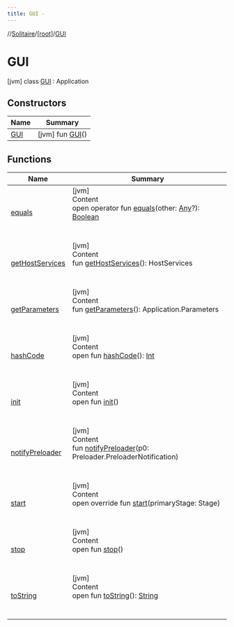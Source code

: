 ```yaml
---
title: GUI -
---
```

//[Solitaire](../../index.md)/[[root]](../index.md)/[GUI](index.md)



# GUI  
 [jvm] class [GUI](index.md) : Application   


## Constructors  
  
|  Name|  Summary| 
|---|---|
| <a name="/GUI/GUI/#/PointingToDeclaration/"></a>[GUI](-g-u-i.md)| <a name="/GUI/GUI/#/PointingToDeclaration/"></a> [jvm] fun [GUI](-g-u-i.md)()   <br>


## Functions  
  
|  Name|  Summary| 
|---|---|
| <a name="kotlin/Any/equals/#kotlin.Any?/PointingToDeclaration/"></a>[equals](../-undoable-command/index.md#%5Bkotlin%2FAny%2Fequals%2F%23kotlin.Any%3F%2FPointingToDeclaration%2F%5D%2FFunctions%2F-455030963)| <a name="kotlin/Any/equals/#kotlin.Any?/PointingToDeclaration/"></a>[jvm]  <br>Content  <br>open operator fun [equals](../-undoable-command/index.md#%5Bkotlin%2FAny%2Fequals%2F%23kotlin.Any%3F%2FPointingToDeclaration%2F%5D%2FFunctions%2F-455030963)(other: [Any](https://kotlinlang.org/api/latest/jvm/stdlib/kotlin/-any/index.html)?): [Boolean](https://kotlinlang.org/api/latest/jvm/stdlib/kotlin/-boolean/index.html)  <br><br><br>
| <a name="javafx.application/Application/getHostServices/#/PointingToDeclaration/"></a>[getHostServices](index.md#%5Bjavafx.application%2FApplication%2FgetHostServices%2F%23%2FPointingToDeclaration%2F%5D%2FFunctions%2F-455030963)| <a name="javafx.application/Application/getHostServices/#/PointingToDeclaration/"></a>[jvm]  <br>Content  <br>fun [getHostServices](index.md#%5Bjavafx.application%2FApplication%2FgetHostServices%2F%23%2FPointingToDeclaration%2F%5D%2FFunctions%2F-455030963)(): HostServices  <br><br><br>
| <a name="javafx.application/Application/getParameters/#/PointingToDeclaration/"></a>[getParameters](index.md#%5Bjavafx.application%2FApplication%2FgetParameters%2F%23%2FPointingToDeclaration%2F%5D%2FFunctions%2F-455030963)| <a name="javafx.application/Application/getParameters/#/PointingToDeclaration/"></a>[jvm]  <br>Content  <br>fun [getParameters](index.md#%5Bjavafx.application%2FApplication%2FgetParameters%2F%23%2FPointingToDeclaration%2F%5D%2FFunctions%2F-455030963)(): Application.Parameters  <br><br><br>
| <a name="kotlin/Any/hashCode/#/PointingToDeclaration/"></a>[hashCode](../-undoable-command/index.md#%5Bkotlin%2FAny%2FhashCode%2F%23%2FPointingToDeclaration%2F%5D%2FFunctions%2F-455030963)| <a name="kotlin/Any/hashCode/#/PointingToDeclaration/"></a>[jvm]  <br>Content  <br>open fun [hashCode](../-undoable-command/index.md#%5Bkotlin%2FAny%2FhashCode%2F%23%2FPointingToDeclaration%2F%5D%2FFunctions%2F-455030963)(): [Int](https://kotlinlang.org/api/latest/jvm/stdlib/kotlin/-int/index.html)  <br><br><br>
| <a name="javafx.application/Application/init/#/PointingToDeclaration/"></a>[init](index.md#%5Bjavafx.application%2FApplication%2Finit%2F%23%2FPointingToDeclaration%2F%5D%2FFunctions%2F-455030963)| <a name="javafx.application/Application/init/#/PointingToDeclaration/"></a>[jvm]  <br>Content  <br>open fun [init](index.md#%5Bjavafx.application%2FApplication%2Finit%2F%23%2FPointingToDeclaration%2F%5D%2FFunctions%2F-455030963)()  <br><br><br>
| <a name="javafx.application/Application/notifyPreloader/#javafx.application.Preloader.PreloaderNotification/PointingToDeclaration/"></a>[notifyPreloader](index.md#%5Bjavafx.application%2FApplication%2FnotifyPreloader%2F%23javafx.application.Preloader.PreloaderNotification%2FPointingToDeclaration%2F%5D%2FFunctions%2F-455030963)| <a name="javafx.application/Application/notifyPreloader/#javafx.application.Preloader.PreloaderNotification/PointingToDeclaration/"></a>[jvm]  <br>Content  <br>fun [notifyPreloader](index.md#%5Bjavafx.application%2FApplication%2FnotifyPreloader%2F%23javafx.application.Preloader.PreloaderNotification%2FPointingToDeclaration%2F%5D%2FFunctions%2F-455030963)(p0: Preloader.PreloaderNotification)  <br><br><br>
| <a name="/GUI/start/#javafx.stage.Stage/PointingToDeclaration/"></a>[start](start.md)| <a name="/GUI/start/#javafx.stage.Stage/PointingToDeclaration/"></a>[jvm]  <br>Content  <br>open override fun [start](start.md)(primaryStage: Stage)  <br><br><br>
| <a name="javafx.application/Application/stop/#/PointingToDeclaration/"></a>[stop](index.md#%5Bjavafx.application%2FApplication%2Fstop%2F%23%2FPointingToDeclaration%2F%5D%2FFunctions%2F-455030963)| <a name="javafx.application/Application/stop/#/PointingToDeclaration/"></a>[jvm]  <br>Content  <br>open fun [stop](index.md#%5Bjavafx.application%2FApplication%2Fstop%2F%23%2FPointingToDeclaration%2F%5D%2FFunctions%2F-455030963)()  <br><br><br>
| <a name="kotlin/Any/toString/#/PointingToDeclaration/"></a>[toString](../-undoable-command/index.md#%5Bkotlin%2FAny%2FtoString%2F%23%2FPointingToDeclaration%2F%5D%2FFunctions%2F-455030963)| <a name="kotlin/Any/toString/#/PointingToDeclaration/"></a>[jvm]  <br>Content  <br>open fun [toString](../-undoable-command/index.md#%5Bkotlin%2FAny%2FtoString%2F%23%2FPointingToDeclaration%2F%5D%2FFunctions%2F-455030963)(): [String](https://kotlinlang.org/api/latest/jvm/stdlib/kotlin/-string/index.html)  <br><br><br>

